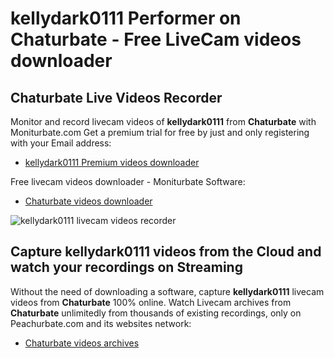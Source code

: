 # kellydark0111 Performer on Chaturbate - Free LiveCam videos downloader

## Chaturbate Live Videos Recorder

Monitor and record livecam videos of **kellydark0111** from **Chaturbate** with Moniturbate.com
Get a premium trial for free by just and only registering with your Email address:
* [kellydark0111 Premium videos downloader](https://moniturbate.com/request-demo-licence-key.html)

Free livecam videos downloader - Moniturbate Software:
* [Chaturbate videos downloader](https://moniturbate.com/moniturbate-download-software.html)

![kellydark0111 livecam videos recorder](https://peachurnet.com/templates/moniturbate-software.png)


## Capture kellydark0111 videos from the Cloud and watch your recordings on Streaming

Without the need of downloading a software, capture **kellydark0111** livecam videos from **Chaturbate** 100% online.
Watch Livecam archives from **Chaturbate** unlimitedly from thousands of existing recordings, only on Peachurbate.com and its websites network:
* [Chaturbate videos archives](https://peachurnet.com/)